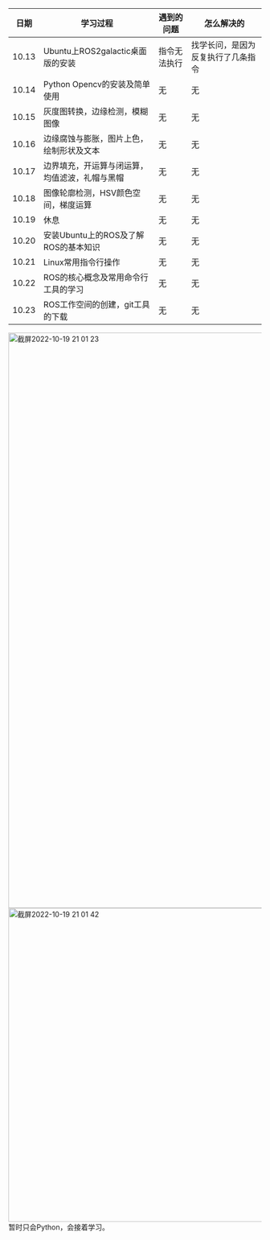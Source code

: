 | 日期 | 学习过程 | 遇到的问题 | 怎么解决的 |
| --- | --- | --- | --- |
| 10.13 | Ubuntu上ROS2galactic桌面版的安装 | 指令无法执行 | 找学长问，是因为反复执行了几条指令 |
| 10.14 | Python Opencv的安装及简单使用 | 无 | 无 |
| 10.15 | 灰度图转换，边缘检测，模糊图像 | 无 | 无 |
| 10.16 | 边缘腐蚀与膨胀，图片上色，绘制形状及文本 | 无 | 无 |
| 10.17 | 边界填充，开运算与闭运算，均值滤波，礼帽与黑帽 | 无 | 无 | 
| 10.18 | 图像轮廓检测，HSV颜色空间，梯度运算 | 无 | 无 |
| 10.19 | 休息 | 无 | 无 |
| 10.20 | 安装Ubuntu上的ROS及了解ROS的基本知识 | 无 | 无 |
| 10.21 | Linux常用指令行操作 | 无 | 无 |
| 10.22 | ROS的核心概念及常用命令行工具的学习 | 无 | 无 |
| 10.23 | ROS工作空间的创建，git工具的下载| 无 | 无 |
<img width="1144" alt="截屏2022-10-19 21 01 23" src="https://user-images.githubusercontent.com/113850930/196701214-e4b45402-ba6a-4ba9-bbd7-4a33b7b830f2.png">
<img width="624" alt="截屏2022-10-19 21 01 42" src="https://user-images.githubusercontent.com/113850930/196701223-faa1cafd-e4d1-4027-b141-07b32ee41258.png">
暂时只会Python，会接着学习。
